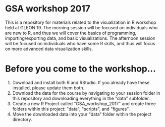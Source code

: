 # GSA workshop 2017

This is a repository for materials related to the visualization in R workshop held at GLEON 19. The morning session will be focused on individuals who are new to R, and thus we will cover the basics of programming, importing/exporting data, and basic visualizations. The afternoon session will be focused on individuals who have some R skills, and thus will focus on more advanced data visualization skills.

# Before you come to the workshop...

1) Download and install both R and RStudio. If you already have these installed, please update them both.
2) Download the data for the course by navigating to your session folder in this repository and downloading everything in the "data" subfolder. 
3) Create a new R Project called "GSA_workshop_2017" and create three folders within this project: "data", "scripts", and "figures".
4) Move the downloaded data into your "data" folder within the project directory. 
